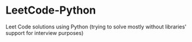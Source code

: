 # LeetCode-Python
Leet Code solutions using Python (trying to solve mostly without libraries' support for interview purposes)
